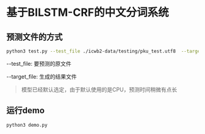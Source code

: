 # 基于BILSTM-CRF的中文分词系统

## 预测文件的方式
```bash
python3 test.py --test_file ./icwb2-data/testing/pku_test.utf8  --target_file ./result
```
--test_file: 要预测的原文件

--target_file: 生成的结果文件

> 模型已经默认选定，由于默认使用的是CPU，预测时间稍微有点长

## 运行demo
```bash
python3 demo.py
```

